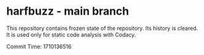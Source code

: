 # harfbuzz - main branch

This repository contains frozen state of the repository.
Its history is cleared. It is used only for static code
analysis with Codacy.

Commit Time: 1710136516